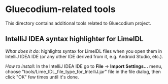 # Gluecodium-related tools
This directory contains additional tools related to Gluecodium project.

## IntelliJ IDEA syntax highlighter for LimeIDL
_What does it do_: highlights syntax for LimeIDL files when you open them in IntelliJ IDEA
IDE (or any other IDE derived from it, e.g. Android Studio, etc.).

_How to install_: In the IntelliJ IDEA IDE go to **File** -> **Import Settings...** menu, choose
"tools/Lime_IDL_file_type_for_IntelliJ.jar" file in the file dialog, then click "OK" few times until
it's done.
